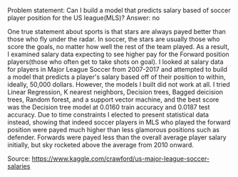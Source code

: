 Problem statement:
Can I build a model that predicts salary based of soccer player position for the US league(MLS)?
Answer: no

One true statement about sports is that stars are always payed better than those who fly under the radar. In soccer, the stars are usually those who score the goals, no matter how well the rest of the team played. As a result, I examined salary data expecting to see higher pay for the Forward position players(those who often get to take shots on goal). I looked at salary data for players in Major League Soccer from 2007-2017 and attempted to build a model that predicts a player's salary based off of their position to within, ideally, 50,000 dollars. However, the models I built did not work at all. I tried Linear Regression, K nearest neighbors, Decision trees, Bagged deicision trees, Random forest, and a support vector machine, and the best score was the Decision tree model at 0.0160 train accuracy and 0.0187 test accuracy. Due to time constraints I elected to present statistical data instead, showing that indeed soccer players in MLS who played the forward position were payed much higher than less glamorous positions such as defender. Forwards were payed less than the overall average player salary initially, but sky rocketed above the average from 2010 onward. 

Source:
https://www.kaggle.com/crawford/us-major-league-soccer-salaries
